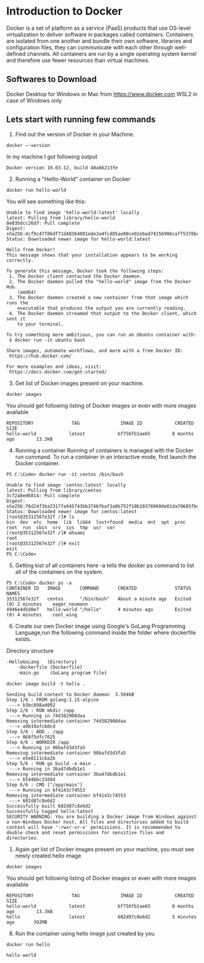 # Introduction to Docker

Docker is a set of platform as a service (PaaS) products that use OS-level virtualization to deliver software in packages called containers.
Containers are isolated from one another and bundle their own software, libraries and configuration files, they can communicate with each other through well-defined channels.
All containers are run by a single operating system kernel and therefore use fewer resources than virtual machines.

## Softwares to Download

Docker Desktop for Windows or Mac from <https://www.docker.com>
WSL2 in case of Windows only

## Lets start with running few commands

1. Find out the version of Docker in your Machine.

``` cmd/docker
docker –-version
```

In my machine I got following output

``` text
Docker version 19.03.12, build 48a66213fe
```

2. Running a "Helllo-World" container on Docker

``` cmd/docker
docker run hello-world
```

You will see something like this:
``` text
Unable to find image 'hello-world:latest' locally
latest: Pulling from library/hello-world
0e03bdcc26d7: Pull complete
Digest: sha256:4cf9c47f86df71d48364001ede3a4fcd85ae80ce02ebad74156906caff5378bc
Status: Downloaded newer image for hello-world:latest

Hello from Docker!
This message shows that your installation appears to be working correctly.

To generate this message, Docker took the following steps:
 1. The Docker client contacted the Docker daemon.
 2. The Docker daemon pulled the "hello-world" image from the Docker Hub.
    (amd64)
 3. The Docker daemon created a new container from that image which runs the
    executable that produces the output you are currently reading.
 4. The Docker daemon streamed that output to the Docker client, which sent it
    to your terminal.

To try something more ambitious, you can run an Ubuntu container with:
 $ docker run -it ubuntu bash

Share images, automate workflows, and more with a free Docker ID:
 https://hub.docker.com/

For more examples and ideas, visit:
 https://docs.docker.com/get-started/
```

3. Get list of Docker images present on your machine.
   
```cmd/docker
docker images
```
You should get following listing of Docker images or even with more images available
``` cmd/docker
REPOSITORY              TAG               IMAGE ID            CREATED             SIZE
hello-world            latest            bf756fb1ae65        8 months ago        13.3kB
```
4. Running a container 
Running of containers is managed with the Docker run command. To run a container in an interactive mode, first launch the Docker container.
``` cmd/docker
PS C:\Code> docker run -it centos /bin/bash

Unable to find image 'centos:latest' locally
latest: Pulling from library/centos
3c72a8ed6814: Pull complete
Digest: sha256:76d24f3ba3317fa945743bb3746fbaf3a0b752f10b10376960de01da70685fbd
Status: Downloaded newer image for centos:latest
[root@35312567e32f /]# ls
bin  dev  etc  home  lib  lib64  lost+found  media  mnt  opt  proc  root  run  sbin  srv  sys  tmp  usr  var
[root@35312567e32f /]# whoami
root
[root@35312567e32f /]# exit
exit
PS C:\Code>
```

5. Getting kist of all containers
here -a tells the docker ps command to list all of the containers on the system.

``` cmd/docker
PS C:\Code> docker ps -a
CONTAINER ID   IMAGE       COMMAND       CREATED              STATUS                  NAMES
35312567e32f   centos      "/bin/bash"   About a minute ago   Exited (0) 2 minutes    eager_neumann
4946e4d5d0e7   hello-world "/hello"      4 minutes ago        Exited (0) 4 minutes    cool_wing
```

6. Create our own Docker image using Google's GoLang Programming Language,run the following command inside the folder where dockerfile exists.

Directory structure
``` cmd
-HelloGoLang   (Directory)
    -dockerfile (Dockerfile) 
    -main.go    (GoLang program file)
```

``` cmd/docker
docker image build -t hello .

Sending build context to Docker daemon  3.584kB
Step 1/6 : FROM golang:1.15-alpine
 ---> b3bc898ad092
Step 2/6 : RUN mkdir /app
 ---> Running in 74d382908daa
Removing intermediate container 74d382908daa
 ---> a9b19afcb0cd
Step 3/6 : ADD . /app
 ---> 068f5dfc7625
Step 4/6 : WORKDIR /app
 ---> Running in 90bafd3d3fa5
Removing intermediate container 90bafd3d3fa5
 ---> e5e8111c6a2b
Step 5/6 : RUN go build -o main .
 ---> Running in 3ba47dbdb1e1
Removing intermediate container 3ba47dbdb1e1
 ---> b5446bc33dd4
Step 6/6 : CMD ["/app/main"]
 ---> Running in bf4143c74553
Removing intermediate container bf4143c74553
 ---> 602d87c8e6d2
Successfully built 602d87c8e6d2
Successfully tagged hello:latest
SECURITY WARNING: You are building a Docker image from Windows against a non-Windows Docker host. All files and directories added to build context will have '-rwxr-xr-x' permissions. It is recommended to double check and reset permissions for sensitive files and directories.
```

1. Again get list of Docker images present on your machine, you must see newly created hello image
   
```cmd/docker
docker images
```
You should get following listing of Docker images or even with more images available
``` cmd/docker
REPOSITORY              TAG               IMAGE ID            CREATED             SIZE
hello-world            latest            bf756fb1ae65        8 months ago        13.3kB
hello                  latest            602d87c8e6d2        5 minutes ago       302MB
```

8. Run the container using hello image just created by you
``` cmd/docker
docker run hello

hello world
```
